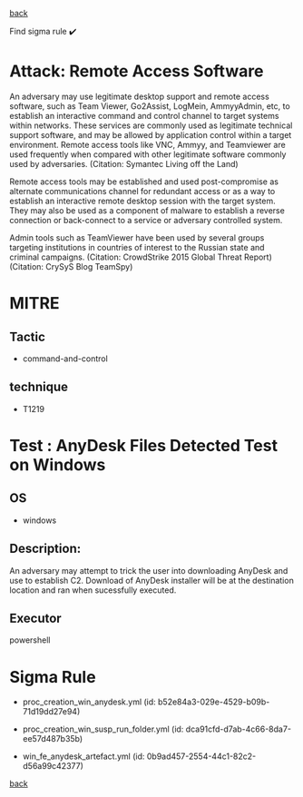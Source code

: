 
[back](../index.md)

Find sigma rule :heavy_check_mark: 

# Attack: Remote Access Software 

An adversary may use legitimate desktop support and remote access software, such as Team Viewer, Go2Assist, LogMein, AmmyyAdmin, etc, to establish an interactive command and control channel to target systems within networks. These services are commonly used as legitimate technical support software, and may be allowed by application control within a target environment. Remote access tools like VNC, Ammyy, and Teamviewer are used frequently when compared with other legitimate software commonly used by adversaries. (Citation: Symantec Living off the Land)

Remote access tools may be established and used post-compromise as alternate communications channel for redundant access or as a way to establish an interactive remote desktop session with the target system. They may also be used as a component of malware to establish a reverse connection or back-connect to a service or adversary controlled system.

Admin tools such as TeamViewer have been used by several groups targeting institutions in countries of interest to the Russian state and criminal campaigns. (Citation: CrowdStrike 2015 Global Threat Report) (Citation: CrySyS Blog TeamSpy)

# MITRE
## Tactic
  - command-and-control


## technique
  - T1219


# Test : AnyDesk Files Detected Test on Windows
## OS
  - windows


## Description:
An adversary may attempt to trick the user into downloading AnyDesk and use to establish C2. Download of AnyDesk installer will be at the destination location and ran when sucessfully executed.


## Executor
powershell

# Sigma Rule
 - proc_creation_win_anydesk.yml (id: b52e84a3-029e-4529-b09b-71d19dd27e94)

 - proc_creation_win_susp_run_folder.yml (id: dca91cfd-d7ab-4c66-8da7-ee57d487b35b)

 - win_fe_anydesk_artefact.yml (id: 0b9ad457-2554-44c1-82c2-d56a99c42377)



[back](../index.md)
